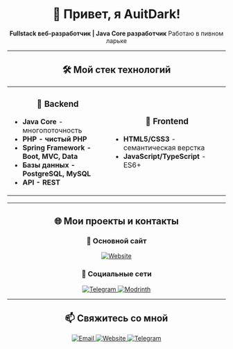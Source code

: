 <div align="center">

# 👋 Привет, я AuitDark!

**Fullstack веб-разработчик | Java Core разработчик**
Работаю в пивном ларьке

---

## 🛠 Мой стек технологий

<table>
  <tr>
    <td align="center" width="33%">
      <h3>🔧 Backend</h3>
      <ul align="left">
        <li><b>Java Core</b> - многопоточность</li>
        <li><b>PHP - чистый PHP </li>
        <li><b>Spring Framework</b> - Boot, MVC, Data</li>
        <li><b>Базы данных</b> - PostgreSQL, MySQL</li>
        <li><b>API</b> - REST</li>
      </ul>
    </td>
    <td align="center" width="33%">
      <h3>🎨 Frontend</h3>
      <ul align="left">
        <li><b>HTML5/CSS3</b> - семантическая верстка</li>
        <li><b>JavaScript/TypeScript</b> - ES6+</li>
      </ul>
    </td>
  </tr>
</table>

---

## 🌐 Мои проекты и контакты

### 🚀 Основной сайт
<a href="https://AuitDark.ru" target="_blank">
  <img src="https://img.shields.io/badge/🌐_AuitDark.ru-000000?style=for-the-badge&logo=googlechrome&logoColor=white" alt="Website">
</a>

### 💼 Социальные сети
<a href="https://t.me/AuitDarkCard" target="_blank">
    <img src="https://img.shields.io/badge/💬_Telegram-26A5E4?style=flat-square&logo=telegram&logoColor=white" alt="Telegram">
</a>
<a href="https://modrinth.com/user/AuitDark" target="_blank"> 
  <img src="https://img.shields.io/badge/Modrinth-00AF5C?style=for-the-badge&logo=modrinth&logoColor=white" alt="Modrinth"> 
</a>

---

## 📫 Свяжитесь со мной

<div>
  <a href="mailto:auitdark@gmail.com">
    <img src="https://img.shields.io/badge/📧_contact@auitdark.ru-D14836?style=flat-square&logo=gmail&logoColor=white" alt="Email">
  </a>
  <a href="https://AuitDark.ru" target="_blank">
    <img src="https://img.shields.io/badge/🌐_AuitDark.ru-000000?style=flat-square&logo=googlechrome&logoColor=white" alt="Website">
  </a>
  <a href="https://t.me/AuitDark" target="_blank">
    <img src="https://img.shields.io/badge/💬_Telegram-26A5E4?style=flat-square&logo=telegram&logoColor=white" alt="Telegram">
  </a>
</div>

<br>

</div>
